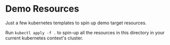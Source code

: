 # Demo Resources

Just a few kubernetes templates to spin up demo target resources.

Run `kubectl apply -f .` to spin-up all the resources in this directory in your current kubernetes context's cluster.